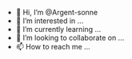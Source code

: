 - 👋 Hi, I’m @Argent-sonne
- 👀 I’m interested in ...
- 🌱 I’m currently learning ...
- 💞️ I’m looking to collaborate on ...
- 📫 How to reach me ...

<!---
Argent-sonne/Argent-sonne is a ✨ special ✨ repository because its `README.md` (this file) appears on your GitHub profile.
You can click the Preview link to take a look at your changes.
--->

